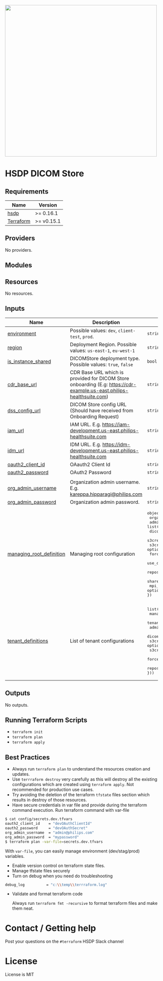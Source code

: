 <img src="https://cdn.rawgit.com/hashicorp/terraform-website/master/content/source/assets/images/logo-hashicorp.svg" width="500px">

# HSDP DICOM Store

## Requirements

| Name | Version |
|------|---------|
|[hsdp](https://registry.terraform.io/modules/philips-labs/dicom/hsdp/latest) | >= 0.16.1 |
|[Terraform](https://www.terraform.io/downloads.html) | >= v0.15.1|

## Providers

No providers.

## Modules


## Resources

No resources.

## Inputs

| Name | Description | Type | Default | Required |
|------|-------------|------|---------|:--------:|
| <a name="input_environment"></a> [environment](#input\_environment) | Possible values: `dev`, `client-test`, `prod`. | `string` | n/a | yes |
| <a name="input_region"></a> [region](#input\_region) | Deployment Region. Possible values: `us-east-1`, `eu-west-1` | `string` | n/a | yes |
| <a name="input_is_instance_shared"></a> [is_instance_shared](#input\_is\_instance\_shared) | DICOMStore deployment type.  Possible values: `true`, `false` | `bool` | false | no |
| <a name="input_cdr_base_url"></a> [cdr\_base\_url](#input\_cdr\_base\_url) | CDR Base URL which is provided for DICOM Store onboarding (E.g: https://cdr-example.us-east.philips-healthsuite.com) | `string` | n/a | yes |
| <a name="input_dss_config_url"></a> [dss\_config\_url](#input\_dss\_config\_url) | DICOM Store config URL (Should have received from Onboarding Request) | `string` | n/a | yes |
| <a name="input_iam_url"></a> [iam\_url](#input\_iam\_url) | IAM URL. E.g. https://iam-development.us-east.philips-healthsuite.com | `string` | n/a | yes |
| <a name="input_idm_url"></a> [idm\_url](#input\_idm\_url) | IDM URL. E.g. https://idm-development.us-east.philips-healthsuite.com | `string` | n/a | yes |
| <a name="input_oauth2_client_id"></a> [oauth2\_client\_id](#input\_oauth2\_client\_id) | OAauth2 Client Id | `string` | n/a | yes |
| <a name="input_oauth2_password"></a> [oauth2\_password](#input\_oauth2\_password) | OAuth2 Password | `string` | n/a | yes |
| <a name="input_org_admin_password"></a>
| <a name="input_org_admin_username"></a> [org\_admin\_username](#input\_org\_admin\_username) | Organization admin username. E.g. kareppa.hipparagi@philips.com | `string` | n/a | yes |
[org\_admin\_password](#input\_org\_admin\_password) | Organization admin password. | `string` | n/a | yes |
| <a name="input_managing_root_definition"></a> [managing\_root\_definition](#input\_managing\_root\_definition) | Managing root configuration | <pre>object({<br>  organization_id                       = string<br>  admin_users                           = list(string)<br>  dicom_users                           = optional(list(string))<br>  s3creds_bucket_name                   = optional(string)<br>  s3creds_product_key                   = optional(string)<br>  force_delete_object_store             = optional(bool)<br>  use_default_object_store_for_all_orgs = optional(bool)<br>  repository_organization_id            = optional(string)<br>  shared_cdr_service_account_id         = optional(string)<br>  mpi_endpoint                          = optional(string)<br>})</pre> | `null` | no |
| <a name="input_tenant_definitions"></a> [tenant\_definitions](#input\_tenant\_definitions) | List of tenant configurations | <pre>list(object({<br>  managing_root_organization_id = string<br> tenant_organization_id        = string<br>  admin_users                   = list(string)<br>  dicom_users                   = optional(list(string))<br>  s3creds_bucket_name           = optional(string)<br>  s3creds_product_key           = optional(string)<br>  force_delete_object_store     = optional(bool)<br>  repository_organization_id    = optional(string)<br>}))</pre> | `[]` | no |

## Outputs

No outputs.

## Running Terraform Scripts
* `terraform init`
* `terraform plan`
* `terraform apply`

## Best Practices
* Always run `terraform plan` to understand the resources creation and updates.
* Use `terrraform destroy` very carefully as this will destroy all the existing configurations which are created using `terraform apply`. Not recommended for production use cases.
* Try avoiding the deletion of  the terraform `tfstate` files section which results in destroy of those resources.
* Have secure credentials in var file and provide during the terraform command execution.
Run terraform command with var-file
```bash
$ cat config/secrets.dev.tfvars
oauth2_client_id    = "devOAuthClientId"
oauth2_password     = "devOAuthSecret"
org_admin_username  = "admin@philips.com"
org_admin_password  = "mypassword"
$ terraform plan -var-file=secrets.dev.tfvars
```
With `var-file`, you can easily manage environment (dev/stag/prod) variables.

* Enable version control on terraform state files.
* Manage tfstate files securely
* Turn on debug when you need do troubleshooting
```bash
debug_log          = "c:\\temp\\terrraform.log"
```
* Validate and format terraform code

  Always run `terraform fmt -recursive` to format terraform  files and make them neat.

# Contact / Getting help

Post your questions on the `#terraform` HSDP Slack channel

# License

License is MIT
